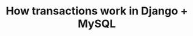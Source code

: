 ---
layout: post
title:  "How transactions work in Django + MySQL"
categories: python
published: false
---